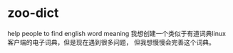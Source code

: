 zoo-dict
========

help people to find english word meaning 
我想创建一个类似于有道词典linux客户端的电子词典，但是现在遇到很多问题，
但我想慢慢会完善这个词典。
